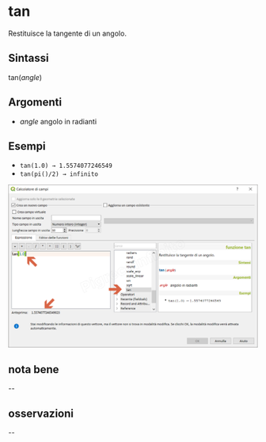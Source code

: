 # tan

Restituisce la tangente di un angolo.

## Sintassi

tan(_angle_)

## Argomenti

* _angle_ angolo in radianti

## Esempi

* `tan(1.0) → 1.5574077246549`
* `tan(pi()/2) → infinito`

![](/img/matematica/tan/tan1.png)

## nota bene

--

## osservazioni

--